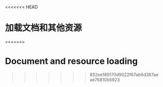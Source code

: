 <<<<<<< HEAD
# 加载文档和其他资源
=======

# Document and resource loading
>>>>>>> 852ee189170d9022f67ab6d387aeae76810b5923
